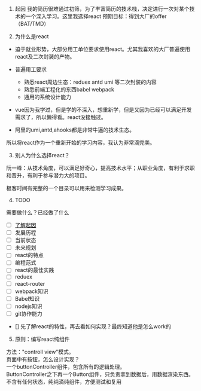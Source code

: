 1. 起因
我的简历很难通过初筛，为了丰富简历的技术栈，决定进行一次对某个技术的一个深入学习。这里我选择react
预期目标：得到大厂的offer（BAT/TMD）

2. 为什么是react

 - 迫于就业形势，大部分用工单位要求使用react。尤其我喜欢的大厂普遍使用react及二次封装的产物。  
 - 普遍用工要求
    - 熟悉react周边生态：reduex antd umi 等二次封装的内容
    - 熟悉前端工程化的东西babel webpack
    - 通用的系统设计能力

 - vue因为我学过，但是学的不深入，想重新学，但是又因为已经可以满足开发需求了，所以懒得看。react没接触过。
 - 阿里的umi,antd,ahooks都是非常牛逼的技术生态。
 
 所以将react作为一个重新开始的学习内容，我认为非常滴完美。

3. 别人为什么选择react？

阮一峰：从技术角度，可以满足好奇心，提高技术水平；从职业角度，有利于求职和晋升，有利于参与潜力大的项目。

极客时间有完整的一个目录可以用来检测学习成果。

 4. TODO

 需要做什么？已经做了什么

 - [ ] [了解起因]('../src/react出现的历史原因.md')
 - [ ] 发展历程
 - [ ] 当前状态
 - [ ] 未来规划
 - [ ] react的特点
 - [ ] 编程范式
 - [ ] react的最佳实践
 - [ ] reduex
 - [ ] react-router
 - [ ] webpack知识
 - [ ] Babel知识
 - [ ] nodejs知识
 - [  ] git协作能力
 - [] 先了解react的特性，再去看如何实现？最终知道他是怎么work的

 5. 原则：编写react纯组件

方法："controll view"模式。  
页面中有按钮，怎么设计实现？   
一个buttonController组件，包含所有的逻辑处理。  
ButtonController之下再一个Button组件，只负责拿到数据后，用数据渲染东西。  
不含有任何状态，纯纯滴纯组件，方便测试和复用  